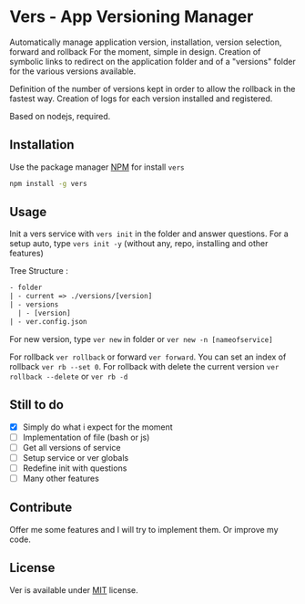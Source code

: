 # Vers - App Versioning Manager
Automatically manage application version, installation, version selection, forward and rollback
For the moment, simple in design.
Creation of symbolic links to redirect on the application folder and of a "versions" folder for the various versions available.

Definition of the number of versions kept in order to allow the rollback in the fastest way.
Creation of logs for each version installed and registered.

Based on nodejs, required.

## Installation
Use the package manager [NPM](https://www.npmjs.com/) for install `vers`
```bash
npm install -g vers
```

## Usage
Init a vers service with `vers init` in the folder and answer questions.
For a setup auto, type `vers init -y` (without any, repo, installing and other features)

Tree Structure :
```txt
- folder
| - current => ./versions/[version]
| - versions
  | - [version]
| - ver.config.json 
```

For new version, type `ver new` in folder or `ver new -n [nameofservice]`

For rollback `ver rollback` or forward `ver forward`. You can set an index of rollback `ver rb --set 0`. For rollback with delete the current version `ver rollback --delete` or `ver rb -d`

## Still to do
- [x] Simply do what i expect for the moment
- [ ] Implementation of file (bash or js)
- [ ] Get all versions of service
- [ ] Setup service or ver globals 
- [ ] Redefine init with questions
- [ ] Many other features

## Contribute
Offer me some features and I will try to implement them. Or improve my code.

## License
Ver is available under [MIT](https://choosealicense.com/licenses/mit/) license.
